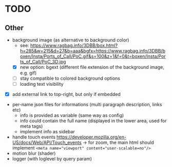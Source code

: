 # TODO

## Other

- background image (as alternative to background color)
  - see: <https://www.ragbag.info/3DBB/box.html?h=285&w=215&d=27&b=aaa&bgfx=https://www.ragbag.info/3DBB/boxen/Insta/Ports_of_Call/PoC.gif&s=100&z=1&f=0&t=boxen/Insta/Ports_of_Call/PoC_3D.jpg>
  - [x] new option: bgext (different file extension of the background image, e.g. gif)
  - [ ] stay compatible to colored background options
  - [ ] loading text visibility
- [x] add external link to top-right, but only if embedded

- per-name json files for informations (multi paragraph description, links etc)
  - info is provided as variable (same way as config)
  - info could contain the full name (displayed in the lower area, used for meta tags)
  - implement info as sidebar
- handle touch events <https://developer.mozilla.org/en-US/docs/Web/API/Touch_events>
    -> for zoom, the main html should implement `<meta name="viewport" content="user-scalable=no"/>`
- motion blur (shader)
- logger (with loglevel by query param)
